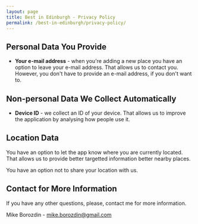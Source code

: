 ```yaml
---
layout: page
title: Best in Edinburgh - Privacy Policy
permalink: /best-in-edinburgh/privacy-policy/
---
```

Personal Data You Provide
----

* **Your e-mail address** - when you're adding a new place you have an option to leave your e-mail address. That allows us to contact you. However, you don't have to provide an e-mail address, if you don't want to.

Non-personal Data We Collect Automatically
----
* **Device ID** - we collect an ID of your device. That allows us to improve the application by analysing how people use it.

Location Data
----
You have an option to let the app know where you are currently located. That allows us to provide better targetted information better nearby places.

You have an option not to share your location with us.

Contact for More Information
----
If you have any other questions, please, contact me for more information.

Mike Borozdin - [mike.borozdin@gmail.com](mailto:mike.borozdin@gmail.com)

